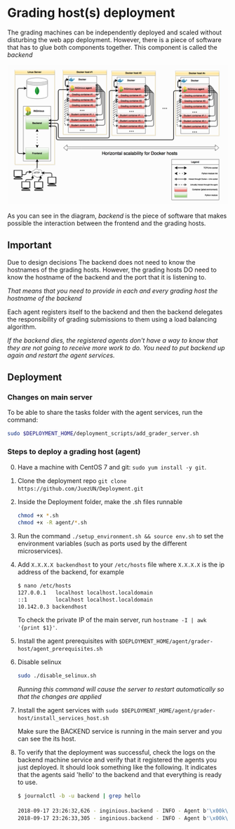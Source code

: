 # Grading host(s) deployment

The grading machines can be independently deployed and scaled without disturbing the web app deployment. However, there is a piece of software that has to glue both components together. This component is called the *backend*

![UNCode's architecture](architecture.PNG?raw=true "Title")

As you can see in the diagram, *backend* is the piece of software that makes possible the interaction between the frontend and the grading hosts.

## Important

Due to design decisions The backend does not need to know the hostnames of the grading hosts. However, the grading hosts DO need to know the hostname of the backend and the port that it is listening to.

*That means that you need to provide in each and every grading host the hostname of the backend*

Each agent registers itself to the backend and then the backend delegates the responsibility of grading submissions to them using a load balancing algorithm.

*If the backend dies, the registered agents don't have a way to know that they are not going to receive more work to do. You need to put backend up again and restart the agent services.*

## Deployment

### Changes on main server

To be able to share the tasks folder with the agent services, run the command: 
    
```bash
sudo $DEPLOYMENT_HOME/deployment_scripts/add_grader_server.sh
```

### Steps to deploy a grading host (agent)

0. Have a machine with CentOS 7 and git: `sudo yum install -y git`.
1. Clone the deployment repo `git clone https://github.com/JuezUN/Deployment.git`
3. Inside the Deployment folder, make the .sh files runnable
    
    ```bash
    chmod +x *.sh
    chmod +x -R agent/*.sh
    ```

4. Run the command `./setup_environment.sh && source env.sh` to set the environment variables (such as ports used by the different microservices).

5. Add `X.X.X.X backendhost` to your `/etc/hosts` file where `X.X.X.X` is the ip address of the backend, for example 

    ```
    $ nano /etc/hosts
    127.0.0.1   localhost localhost.localdomain
    ::1         localhost localhost.localdomain
    10.142.0.3 backendhost
    ```
    
    To check the private IP of the main server, run `hostname -I | awk '{print $1}'`.

6. Install the agent prerequisites with `$DEPLOYMENT_HOME/agent/grader-host/agent_prerequisites.sh`

7. Disable selinux

   ```bash
   sudo ./disable_selinux.sh
   ```

   *Running this command will cause the server to restart automatically so that the changes are applied*

8. Install the agent services with `sudo $DEPLOYMENT_HOME/agent/grader-host/install_services_host.sh`
    
    Make sure the BACKEND service is running in the main server and you can see the its host.

9. To verify that the deployment was successful, check the logs on the backend machine service and verify that it registered the agents you just deployed. It should look something like the following. It indicates that the agents said 'hello' to the backend and that everything is ready to use.

    ```bash
    $ journalctl -b -u backend | grep hello
    
    2018-09-17 23:26:32,626 - inginious.backend - INFO - Agent b'\x00k\x8bEi' () said hello
    2018-09-17 23:26:33,305 - inginious.backend - INFO - Agent b'\x00k\x8bEj' () said hello
    ```

